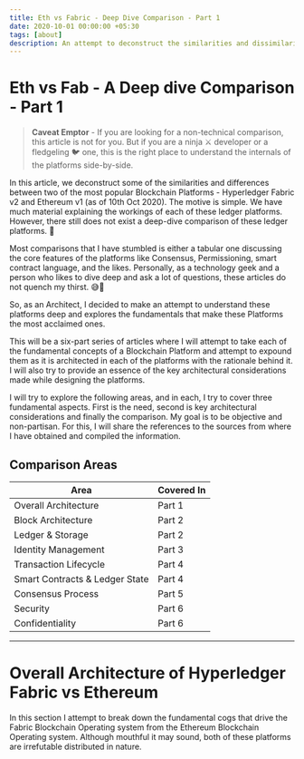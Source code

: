 ```yaml
---
title: Eth vs Fabric - Deep Dive Comparison - Part 1
date: 2020-10-01 00:00:00 +05:30
tags: [about]
description: An attempt to deconstruct the similarities and dissimilarities between Hyperledger Fabric Architecture and Ethereum Architecture
---
```


# Eth vs Fab - A Deep dive Comparison - Part 1

> **Caveat Emptor** - If you are looking for a non-technical comparison, this article is not for you. But if you are a ninja ⚔️ developer or a fledgeling 🐦 one, this is the right place to understand the internals of the platforms side-by-side.  

In this article, we deconstruct some of the similarities and differences between two of the most popular Blockchain Platforms - Hyperledger Fabric v2 and Ethereum v1 (as of 10th Oct 2020). The motive is simple. We have much material explaining the workings of each of these ledger platforms. However, there still does not exist a deep-dive comparison of these ledger platforms. 🧐

Most comparisons that I have stumbled is either a tabular one discussing the core features of the platforms like Consensus, Permissioning, smart contract language, and the likes. Personally, as a technology geek and a person who likes to dive deep and ask a lot of questions, these articles do not quench my thirst. 😅🍺

So, as an Architect, I decided to make an attempt to understand these platforms deep and explores the fundamentals that make these Platforms the most acclaimed ones. 

This will be a six-part series of articles where I will attempt to take each of the fundamental concepts of a Blockchain Platform and attempt to expound them as it is architected in each of the platforms with the rationale behind it. I will also try to provide an essence of the key architectural considerations made while designing the platforms. 

I will try to explore the following areas, and in each, I try to cover three fundamental aspects. First is the need, second is key architectural considerations and finally the comparison. My goal is to be objective and non-partisan. For this, I will share the references to the sources from where I have obtained and compiled the information. 

## Comparison Areas

| Area | Covered In |
|------|------------|
|Overall Architecture|Part 1|
|Block Architecture|Part 2|
|Ledger & Storage|Part 2|
|Identity Management|Part 3|
|Transaction Lifecycle|Part 4|
|Smart Contracts & Ledger State|Part 4|
|Consensus Process|Part 5|
|Security|Part 6|
|Confidentiality|Part 6|


<hr/>

# Overall Architecture of Hyperledger Fabric vs Ethereum

In this section I attempt to break down the fundamental cogs that drive the Fabric Blockchain Operating system from the Ethereum Blockchain Operating system. Although mouthful it may sound, both of these platforms are irrefutable distributed in nature.
